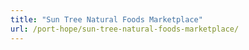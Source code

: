 ```yaml
---
title: "Sun Tree Natural Foods Marketplace"
url: /port-hope/sun-tree-natural-foods-marketplace/
---
```

